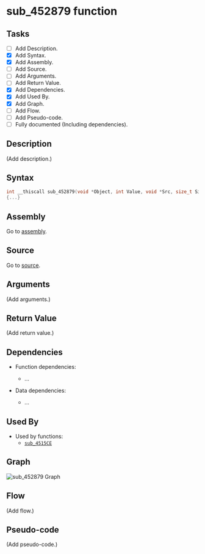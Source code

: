 # sub_452879 function

## Tasks

- [ ] Add Description.
- [X] Add Syntax.
- [X] Add Assembly.
- [ ] Add Source.
- [ ] Add Arguments.
- [ ] Add Return Value.
- [X] Add Dependencies.
- [X] Add Used By.
- [X] Add Graph.
- [ ] Add Flow.
- [ ] Add Pseudo-code.
- [ ] Fully documented (Including dependencies).

## Description

(Add description.)

## Syntax

```c
int __thiscall sub_452879(void *Object, int Value, void *Src, size_t Size)
{...}
```

## Assembly

Go to [assembly](../asm/sub_452879.asm).

## Source

Go to [source](../cc/sub_452879.cc).

## Arguments

(Add arguments.)

## Return Value

(Add return value.)

## Dependencies

* Function dependencies:
  * ...


* Data dependencies:
  * ...

## Used By

* Used by functions:
  * [`sub_4515CE`](../md/sub_4515CE.md)

## Graph

![sub_452879 Graph](../svg/sub_452879.svg "sub_452879 Graph")

## Flow

(Add flow.)

## Pseudo-code

(Add pseudo-code.)

